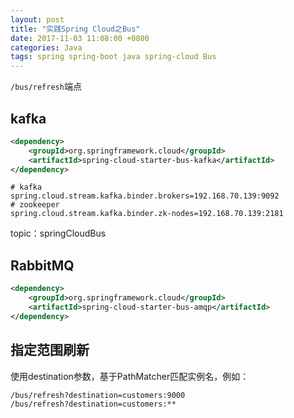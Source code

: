 ```yaml
---
layout: post
title: "实践Spring Cloud之Bus"
date: 2017-11-03 11:08:00 +0800
categories: Java
tags: spring spring-boot java spring-cloud Bus
---
```


`/bus/refresh`端点

## kafka

```xml
<dependency>
	<groupId>org.springframework.cloud</groupId>
	<artifactId>spring-cloud-starter-bus-kafka</artifactId>
</dependency>
```

```properties
# kafka
spring.cloud.stream.kafka.binder.brokers=192.168.70.139:9092
# zookeeper
spring.cloud.stream.kafka.binder.zk-nodes=192.168.70.139:2181
```



topic：springCloudBus

## RabbitMQ

```xml
<dependency>
	<groupId>org.springframework.cloud</groupId>
	<artifactId>spring-cloud-starter-bus-amqp</artifactId>
</dependency>
```



## 指定范围刷新

使用destination参数，基于PathMatcher匹配实例名，例如：

```
/bus/refresh?destination=customers:9000
/bus/refresh?destination=customers:**
```

